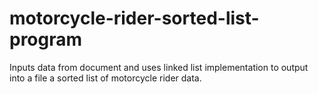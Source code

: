 # motorcycle-rider-sorted-list-program
Inputs data from document and uses linked list implementation to output into a file a sorted list of motorcycle rider data.
